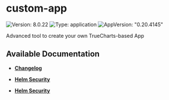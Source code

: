 # custom-app

![Version: 8.0.22](https://img.shields.io/badge/Version-8.0.22-informational?style=flat-square) ![Type: application](https://img.shields.io/badge/Type-application-informational?style=flat-square) ![AppVersion: "0.20.4145"](https://img.shields.io/badge/AppVersion-"0.20.4145"-informational?style=flat-square)

Advanced tool to create your own TrueCharts-based App

## Available Documentation

- [**Changelog**](CHANGELOG)

- [**Helm Security**](container-security)

- [**Helm Security**](helm-security)

